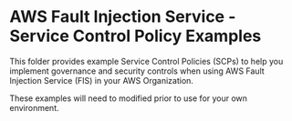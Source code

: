 # AWS Fault Injection Service - Service Control Policy Examples

This folder provides example Service Control Policies (SCPs) to help you implement governance and security controls when using AWS Fault Injection Service (FIS) in your AWS Organization.

These examples will need to modified prior to use for your own environment.